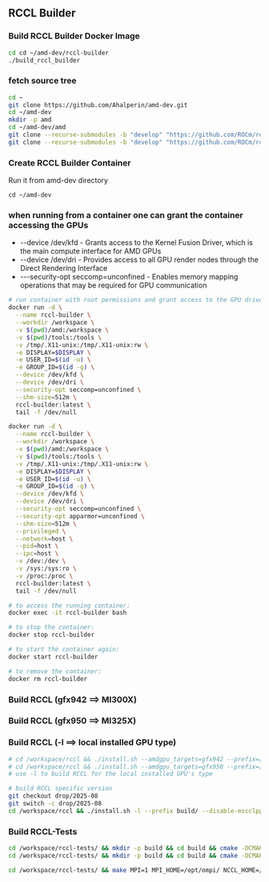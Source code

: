## RCCL Builder

### Build RCCL Builder Docker Image

```bash
cd cd ~/amd-dev/rccl-builder
./build_rccl_builder
```

### fetch source tree

```bash
cd ~
git clone https://github.com/Ahalperin/amd-dev.git
cd ~/amd-dev
mkdir -p amd
cd ~/amd-dev/amd
git clone --recurse-submodules -b "develop" "https://github.com/ROCm/rccl"
git clone --recurse-submodules -b "develop" "https://github.com/ROCm/rccl-tests"
```

### Create RCCL Builder Container

Run it from amd-dev directory
```shell
cd ~/amd-dev
```

### when running from a container one can grant the container accessing the GPUs
- --device /dev/kfd - Grants access to the Kernel Fusion Driver, which is the main compute interface for AMD GPUs
- --device /dev/dri - Provides access to all GPU render nodes through the Direct Rendering Interface
- ---security-opt seccomp=unconfined - Enables memory mapping operations that may be required for GPU communication

```bash
# run container with root permissions and grant access to the GPU drivers
docker run -d \
  --name rccl-builder \
  --workdir /workspace \
  -v $(pwd)/amd:/workspace \
  -v $(pwd)/tools:/tools \
  -v /tmp/.X11-unix:/tmp/.X11-unix:rw \
  -e DISPLAY=$DISPLAY \
  -e USER_ID=$(id -u) \
  -e GROUP_ID=$(id -g) \
  --device /dev/kfd \
  --device /dev/dri \
  --security-opt seccomp=unconfined \
  --shm-size=512m \
  rccl-builder:latest \
  tail -f /dev/null

docker run -d \
  --name rccl-builder \
  --workdir /workspace \
  -v $(pwd)/amd:/workspace \
  -v $(pwd)/tools:/tools \
  -v /tmp/.X11-unix:/tmp/.X11-unix:rw \
  -e DISPLAY=$DISPLAY \
  -e USER_ID=$(id -u) \
  -e GROUP_ID=$(id -g) \
  --device /dev/kfd \
  --device /dev/dri \
  --security-opt seccomp=unconfined \
  --security-opt apparmor=unconfined \
  --shm-size=512m \
  --privileged \
  --network=host \
  --pid=host \
  --ipc=host \
  -v /dev:/dev \
  -v /sys:/sys:ro \
  -v /proc:/proc \
  rccl-builder:latest \
  tail -f /dev/null

# to access the running container:
docker exec -it rccl-builder bash

# to stop the container:
docker stop rccl-builder

# to start the container again:
docker start rccl-builder

# to remove the container:
docker rm rccl-builder
```


### Build RCCL (gfx942 ==> MI300X)
### Build RCCL (gfx950 ==> MI325X)
### Build RCCL (-l ==> local installed GPU type)

```bash
# cd /workspace/rccl && ./install.sh --amdgpu_targets=gfx942 --prefix=/workspace/rccl/install/ --tests_build
# cd /workspace/rccl && ./install.sh --amdgpu_targets=gfx950 --prefix=/workspace/rccl/install/ --tests_build
# use -l to build RCCL for the local installed GPU's type

# build RCCL specific version
git checkout drop/2025-08
git switch -c drop/2025-08
cd /workspace/rccl && ./install.sh -l --prefix build/ --disable-mscclpp --disable-msccl-kernel
```

### Build RCCL-Tests

```bash
cd /workspace/rccl-tests/ && mkdir -p build && cd build && cmake -DCMAKE_BUILD_TYPE=Release -DUSE_MPI=ON -DCMAKE_PREFIX_PATH="/workspace/rccl/install;${MPI_INSTALL_PREFIX}" -DGPU_TARGETS=gfx942 .. && make -j6
cd /workspace/rccl-tests/ && mkdir -p build && cd build && cmake -DCMAKE_BUILD_TYPE=Release -DUSE_MPI=ON -DCMAKE_PREFIX_PATH="/workspace/rccl/install;${MPI_INSTALL_PREFIX}" -DGPU_TARGETS=gfx950 .. && make -j6

cd /workspace/rccl-tests/ && make MPI=1 MPI_HOME=/opt/ompi/ NCCL_HOME=/workspace/rccl -j 20
```
